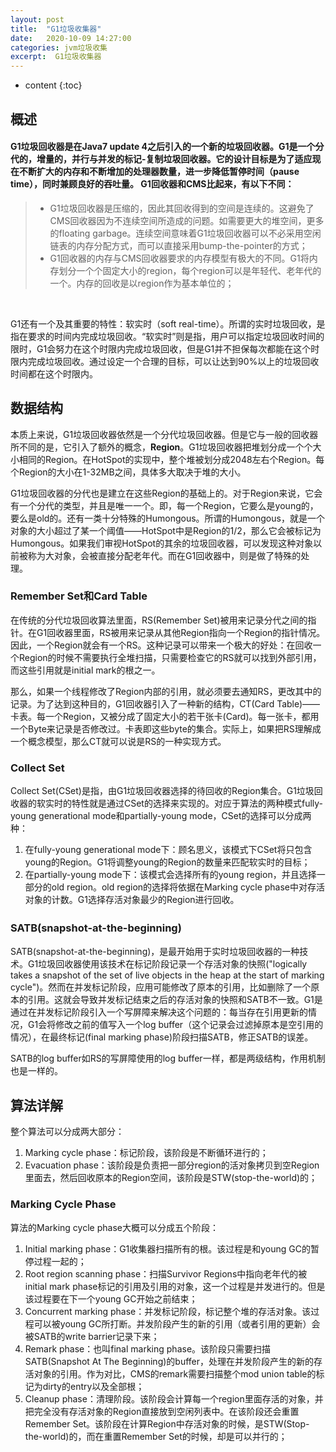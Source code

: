 ```yaml
---
layout: post
title:  "G1垃圾收集器"
date:   2020-10-09 14:27:00
categories: jvm垃圾收集
excerpt:  G1垃圾收集器
---
```


* content
{:toc}


##  **概述** 

####   G1垃圾回收器是在Java7 update 4之后引入的一个新的垃圾回收器。G1是一个分代的，增量的，并行与并发的标记-复制垃圾回收器。它的设计目标是为了适应现在不断扩大的内存和不断增加的处理器数量，进一步降低暂停时间（pause time），同时兼顾良好的吞吐量。 G1回收器和CMS比起来，有以下不同： 



> - G1垃圾回收器是压缩的，因此其回收得到的空间是连续的。这避免了CMS回收器因为不连续空间所造成的问题。如需要更大的堆空间，更多的floating garbage。连续空间意味着G1垃圾回收器可以不必采用空闲链表的内存分配方式，而可以直接采用bump-the-pointer的方式；
> - G1回收器的内存与CMS回收器要求的内存模型有极大的不同。G1将内存划分一个个固定大小的region，每个region可以是年轻代、老年代的一个。内存的回收是以region作为基本单位的；



​       

G1还有一个及其重要的特性：软实时（soft real-time）。所谓的实时垃圾回收，是指在要求的时间内完成垃圾回收。“软实时”则是指，用户可以指定垃圾回收时间的限时，G1会努力在这个时限内完成垃圾回收，但是G1并不担保每次都能在这个时限内完成垃圾回收。通过设定一个合理的目标，可以让达到90%以上的垃圾回收时间都在这个时限内。



## 数据结构

 本质上来说，G1垃圾回收器依然是一个分代垃圾回收器。但是它与一般的回收器所不同的是，它引入了额外的概念，**Region**。G1垃圾回收器把堆划分成一个个大小相同的Region。在HotSpot的实现中，整个堆被划分成2048左右个Region。每个Region的大小在1-32MB之间，具体多大取决于堆的大小。

G1垃圾回收器的分代也是建立在这些Region的基础上的。对于Region来说，它会有一个分代的类型，并且是唯一一个。即，每一个Region，它要么是young的，要么是old的。还有一类十分特殊的Humongous。所谓的Humongous，就是一个对象的大小超过了某一个阈值——HotSpot中是Region的1/2，那么它会被标记为Humongous。如果我们审视HotSpot的其余的垃圾回收器，可以发现这种对象以前被称为大对象，会被直接分配老年代。而在G1回收器中，则是做了特殊的处理。



###  **Remember Set和Card Table** 

 在传统的分代垃圾回收算法里面，RS(Remember Set)被用来记录分代之间的指针。在G1回收器里面，RS被用来记录从其他Region指向一个Region的指针情况。因此，一个Region就会有一个RS。这种记录可以带来一个极大的好处：在回收一个Region的时候不需要执行全堆扫描，只需要检查它的RS就可以找到外部引用，而这些引用就是initial mark的根之一。



那么，如果一个线程修改了Region内部的引用，就必须要去通知RS，更改其中的记录。为了达到这种目的，G1回收器引入了一种新的结构，CT(Card Table)——卡表。每一个Region，又被分成了固定大小的若干张卡(Card)。每一张卡，都用一个Byte来记录是否修改过。卡表即这些byte的集合。实际上，如果把RS理解成一个概念模型，那么CT就可以说是RS的一种实现方式。





### Collect Set

Collect Set(CSet)是指，由G1垃圾回收器选择的待回收的Region集合。G1垃圾回收器的软实时的特性就是通过CSet的选择来实现的。对应于算法的两种模式fully-young generational mode和partially-young mode，CSet的选择可以分成两种：

1. 在fully-young generational mode下：顾名思义，该模式下CSet将只包含young的Region。G1将调整young的Region的数量来匹配软实时的目标；
2. 在partially-young mode下：该模式会选择所有的young region，并且选择一部分的old region。old region的选择将依据在Marking cycle phase中对存活对象的计数。G1选择存活对象最少的Region进行回收。

### SATB(snapshot-at-the-beginning)　

 SATB(snapshot-at-the-beginning)，是最开始用于实时垃圾回收器的一种技术。G1垃圾回收器使用该技术在标记阶段记录一个存活对象的快照("logically takes a snapshot of the set of live objects in the heap at the start of marking cycle")。然而在并发标记阶段，应用可能修改了原本的引用，比如删除了一个原本的引用。这就会导致并发标记结束之后的存活对象的快照和SATB不一致。G1是通过在并发标记阶段引入一个写屏障来解决这个问题的：每当存在引用更新的情况，G1会将修改之前的值写入一个log buffer（这个记录会过滤掉原本是空引用的情况），在最终标记(final marking phase)阶段扫描SATB，修正SATB的误差。

SATB的log buffer如RS的写屏障使用的log buffer一样，都是两级结构，作用机制也是一样的。





## 算法详解

整个算法可以分成两大部分：

1. Marking cycle phase：标记阶段，该阶段是不断循环进行的；
2. Evacuation phase：该阶段是负责把一部分region的活对象拷贝到空Region里面去，然后回收原本的Region空间，该阶段是STW(stop-the-world)的；



### Marking Cycle Phase

算法的Marking cycle phase大概可以分成五个阶段：

1. Initial marking phase：G1收集器扫描所有的根。该过程是和young GC的暂停过程一起的；
2. Root region scanning phase：扫描Survivor Regions中指向老年代的被initial mark phase标记的引用及引用的对象，这一个过程是并发进行的。但是该过程要在下一个young GC开始之前结束；
3. Concurrent marking phase：并发标记阶段，标记整个堆的存活对象。该过程可以被young GC所打断。并发阶段产生的新的引用（或者引用的更新）会被SATB的write barrier记录下来；
4. Remark phase：也叫final marking phase。该阶段只需要扫描SATB(Snapshot At The Beginning)的buffer，处理在并发阶段产生的新的存活对象的引用。作为对比，CMS的remark需要扫描整个mod union table的标记为dirty的entry以及全部根；
5. Cleanup phase：清理阶段。该阶段会计算每一个region里面存活的对象，并把完全没有存活对象的Region直接放到空闲列表中。在该阶段还会重置Remember Set。该阶段在计算Region中存活对象的时候，是STW(Stop-the-world)的，而在重置Remember Set的时候，却是可以并行的；

